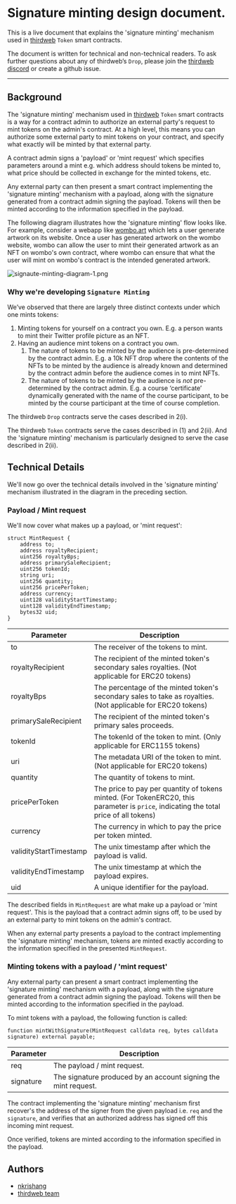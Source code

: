 # Signature minting design document.

This is a live document that explains the 'signature minting' mechanism used in [thirdweb](https://thirdweb.com/) `Token` smart contracts.

The document is written for technical and non-technical readers. To ask further questions about any of thirdweb’s `Drop`, please join the [thirdweb discord](https://discord.gg/thirdweb) or create a github issue.

---

## Background

The 'signature minting' mechanism used in [thirdweb](https://thirdweb.com/) `Token` smart contracts is a way for a contract admin to
authorize an external party's request to mint tokens on the admin's contract. At a high level, this means you can authorize some external party to mint tokens on your contract, and specify what exactly will be minted by that external party.

A contract admin signs a 'payload' or 'mint request' which specifies parameters around a mint e.g. which address should tokens be minted to, what price should be collected in exchange for the minted tokens, etc.

Any external party can then present a smart contract implementing the 'signature minting' mechanism with a payload, along with the signature generated from a contract admin signing the payload. Tokens will then be minted according to the information specified in the payload.

The following diagram illustrates how the 'signature minting' flow looks like. For example, consider a webapp like [wombo.art](https://www.wombo.art/) which lets a user generate artwork on its website. Once a user has generated artwork on the wombo website, wombo can allow the user to mint their generated artwork as an NFT on wombo's own contract, where wombo can ensure that what the user will mint on wombo's contract is the intended generated artwork.

![signaute-minting-diagram-1.png](/assets/signature-minting-diag-1.png)

### Why we're developing `Signature Minting`

We’ve observed that there are largely three distinct contexts under which one mints tokens:

1. Minting tokens for yourself on a contract you own. E.g. a person wants to mint their Twitter profile picture as an NFT.
2. Having an audience mint tokens on a contract you own.
    1. The nature of tokens to be minted by the audience is pre-determined by the contract admin. E.g. a 10k NFT drop where the contents of the NFTs to be minted by the audience is already known and determined by the contract admin before the audience comes in to mint NFTs.
    2. The nature of tokens to be minted by the audience is *not* pre-determined by the contract admin. E.g. a course ‘certificate’ dynamically generated with the name of the course participant, to be minted by the course participant at the time of course completion.

The thirdweb `Drop` contracts serve the cases described in 2(i).

The thirdweb `Token` contracts serve the cases described in (1) and 2(ii). And the 'signature minting' mechanism is particularly designed to serve the case described in 2(ii).

## Technical Details

We'll now go over the technical details involved in the 'signature minting' mechanism illustrated in the diagram in the preceding section.

### Payload / Mint request

We'll now cover what makes up a payload, or 'mint request':

```solidity
struct MintRequest {
    address to;
    address royaltyRecipient;
    uint256 royaltyBps;
    address primarySaleRecipient;
    uint256 tokenId;
    string uri;
    uint256 quantity;
    uint256 pricePerToken;
    address currency;
    uint128 validityStartTimestamp;
    uint128 validityEndTimestamp;
    bytes32 uid;
}
```

| Parameter | Description |
| --- | --- |
| to | The receiver of the tokens to mint. |
| royaltyRecipient | The recipient of the minted token's secondary sales royalties. (Not applicable for ERC20 tokens) |
| royaltyBps | The percentage of the minted token's secondary sales to take as royalties. (Not applicable for ERC20 tokens) |
| primarySaleRecipient | The recipient of the minted token's primary sales proceeds. |
| tokenId | The tokenId of the token to mint. (Only applicable for ERC1155 tokens)|
| uri | The metadata URI of the token to mint. (Not applicable for ERC20 tokens)|
| quantity | The quantity of tokens to mint.|
| pricePerToken | The price to pay per quantity of tokens minted. (For TokenERC20, this parameter is `price`, indicating the total price of all tokens)|
| currency | The currency in which to pay the price per token minted.|
| validityStartTimestamp | The unix timestamp after which the payload is valid.|
| validityEndTimestamp | The unix timestamp at which the payload expires.|
| uid | A unique identifier for the payload.|

The described fields in `MintRequest` are what make up a payload or 'mint request'. This is the payload that a contract admin signs off, to be used by an external party to mint tokens on the admin's contract.

When any external party presents a payload to the contract implementing the 'signature minting' mechanism, tokens are minted exactly according to the information specified in the presented `MintRequest`.

### Minting tokens with a payload / 'mint request'

Any external party can present a smart contract implementing the 'signature minting' mechanism with a payload, along with the signature generated from a contract admin signing the payload. Tokens will then be minted according to the information specified in the payload.

To mint tokens with a payload, the following function is called:

```solidity
function mintWithSignature(MintRequest calldata req, bytes calldata signature) external payable;
```

| Parameter | Description |
| --- | --- |
| req | The payload / mint request. |
| signature | The signature produced by an account signing the mint request. |

The contract implementing the 'signature minting' mechanism first recover's the address of the signer from the given payload i.e. `req` and the `signature`, and verifies that an authorized address has signed off this incoming mint request.

Once verified, tokens are minted according to the information specified in the payload.

## Authors
- [nkrishang](https://github.com/nkrishang)
- [thirdweb team](https://github.com/thirdweb-dev)